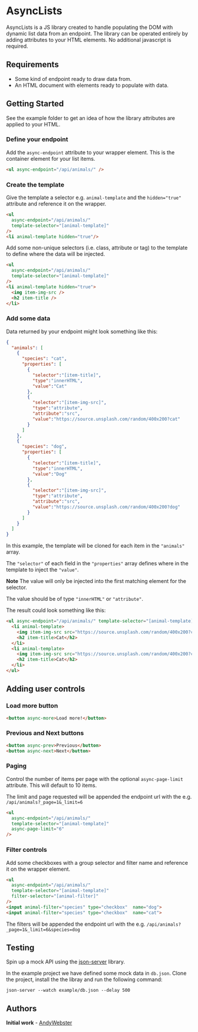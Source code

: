 

# AsyncLists
AsyncLists is a JS library created to handle populating the DOM with dynamic list data from an endpoint.
The library can be operated entirely by adding attributes to your HTML elements. No additional javascript is required.

## Requirements
* Some kind of endpoint ready to draw data from.
* An HTML document with elements ready to populate with data.

## Getting Started
See the example folder to get an idea of how the library attributes are applied to your HTML.

### Define your endpoint
Add the ```async-endpoint``` attribute to your wrapper element. 
This is the container element for your list items.
```html
<ul async-endpoint="/api/animals/" />
```

### Create the template
Give the template a selector e.g. ```animal-template``` and the ```hidden="true"``` attribute and reference it on the wrapper.
```html
<ul 
  async-endpoint="/api/animals/" 
  template-selector="[animal-template]" 
/>
<li animal-template hidden="true"/>
```
Add some non-unique selectors (i.e. class, attribute or tag) to the template to define where the data will be injected.
```html
<ul 
  async-endpoint="/api/animals/" 
  template-selector="[animal-template]" 
/>
<li animal-template hidden="true">
  <img item-img-src />
  <h2 item-title />
</li>
```
### Add some data
Data returned by your endpoint might look something like this:
```json
{
  "animals": [
    {
      "species": "cat",
      "properties": [
        {
          "selector":"[item-title]",
          "type":"innerHTML",
          "value":"Cat"
        },
        {
          "selector":"[item-img-src]",
          "type":"attribute",
          "attribute":"src",
          "value":"https://source.unsplash.com/random/400x200?cat"
        }
      ]
    },
    {
      "species": "dog",
      "properties": [
        {
          "selector":"[item-title]",
          "type":"innerHTML",
          "value":"Dog"
        },
        {
          "selector":"[item-img-src]",
          "type":"attribute",
          "attribute":"src",
          "value":"https://source.unsplash.com/random/400x200?dog"
        }
      ]
    }
  ]
}
```

In this example, the template will be cloned for each item in the ```"animals"``` array.

The ```"selector"``` of each field in the ```"properties"``` array defines where in the template to inject the ```"value"```.

**Note** The value will only be injected into the first matching element for the selector.

The value should be of type ```"innerHTML"``` or ```"attribute"```.

The result could look something like this:
```html
<ul async-endpoint="/api/animals/" template-selector="[animal-template]">
  <li animal-template>
    <img item-img-src src="https://source.unsplash.com/random/400x200?cat"/>
    <h2 item-title>Cat</h2>
  </li>
  <li animal-template>
    <img item-img-src src="https://source.unsplash.com/random/400x200?cat"/>
    <h2 item-title>Cat</h2>
  </li>
</ul>
```

## Adding user controls
### Load more button
```html
<button async-more>Load more!</button>
```
### Previous and Next buttons
```html
<button async-prev>Previous</button>
<button async-next>Next</button>
```

### Paging
Control the number of items per page with the optional ```async-page-limit``` attribute.
This will default to 10 items.

The limit and page requested will be appended the endpoint url with the e.g. ```/api/animals?_page=1&_limit=6```

```html
<ul 
  async-endpoint="/api/animals/" 
  template-selector="[animal-template]" 
  async-page-limit="6"
/>
```

### Filter controls
Add some checkboxes with a group selector and filter name and reference it on the wrapper element.

```html
<ul 
  async-endpoint="/api/animals/" 
  template-selector="[animal-template]" 
  filter-selector="[animal-filter]"
/>
<input animal-filter="species" type="checkbox"  name="dog">
<input animal-filter="species" type="checkbox"  name="cat">
```

The filters will be appended the endpoint url with the e.g. ```/api/animals?_page=1&_limit=6&species=dog```

## Testing
Spin up a mock API using the [json-server](https://github.com/typicode/json-server) library.

In the example project we have defined some mock data in ```db.json```. Clone the project, install the the libray and run the following command:
```
json-server --watch example/db.json --delay 500
```
 

## Authors

 **Initial work** - [AndyWebster](https://github.com/AndyWebster)



